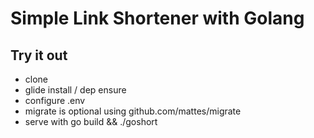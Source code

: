 # Simple Link Shortener with Golang

## Try it out
  - clone
  - glide install / dep ensure
  - configure .env
  - migrate is optional using github.com/mattes/migrate
  - serve with go build && ./goshort
